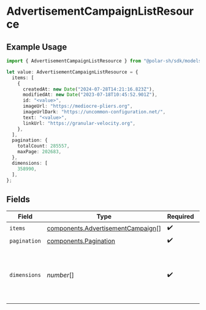 # AdvertisementCampaignListResource

## Example Usage

```typescript
import { AdvertisementCampaignListResource } from "@polar-sh/sdk/models/components";

let value: AdvertisementCampaignListResource = {
  items: [
    {
      createdAt: new Date("2024-07-28T14:21:16.823Z"),
      modifiedAt: new Date("2023-07-18T10:45:52.901Z"),
      id: "<value>",
      imageUrl: "https://mediocre-pliers.org",
      imageUrlDark: "https://uncommon-configuration.net/",
      text: "<value>",
      linkUrl: "https://granular-velocity.org",
    },
  ],
  pagination: {
    totalCount: 285557,
    maxPage: 202683,
  },
  dimensions: [
    358990,
  ],
};
```

## Fields

| Field                                                                                  | Type                                                                                   | Required                                                                               | Description                                                                            |
| -------------------------------------------------------------------------------------- | -------------------------------------------------------------------------------------- | -------------------------------------------------------------------------------------- | -------------------------------------------------------------------------------------- |
| `items`                                                                                | [components.AdvertisementCampaign](../../models/components/advertisementcampaign.md)[] | :heavy_check_mark:                                                                     | N/A                                                                                    |
| `pagination`                                                                           | [components.Pagination](../../models/components/pagination.md)                         | :heavy_check_mark:                                                                     | N/A                                                                                    |
| `dimensions`                                                                           | *number*[]                                                                             | :heavy_check_mark:                                                                     | The dimensions (width, height) in pixels of the advertisement images.                  |